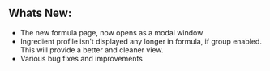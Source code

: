 Whats New:
----------------------
- The new formula page, now opens as a modal window
- Ingredient profile isn't displayed any longer in formula, if group enabled. 
  This will provide a better and cleaner view.
- Various bug fixes and improvements